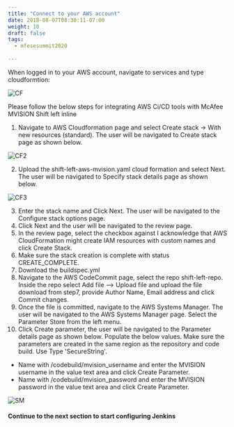 ```yaml
---
title: "Connect to your AWS account"
date: 2018-08-07T08:30:11-07:00
weight: 10
draft: false
tags:
  - mfesesummit2020
  
---
```


When logged in to your AWS account, navigate to services and type cloudformtion:

![CF](/images/mfe/CF.png?classes=border,shadow)

Please follow the below steps for integrating AWS Ci/CD tools with McAfee MVISION Shift left inline

1. Navigate to AWS Cloudformation page and select Create stack -> With new resources (standard). The user will be navigated to Create stack page as shown below.

![CF2](/images/mfe/CF2.png?classes=border,shadow)

2. Upload the shift-left-aws-mvision.yaml cloud formation and select Next. The user will be navigated to Specify stack details page as shown below.

![CF3](/images/mfe/CF3.png?classes=border,shadow)

3. Enter the stack name and Click Next. The user will be navigated to the Configure stack options page.
4. Click Next and the user will be navigated to the review page.
5. In the review page, select the checkbox against I acknowledge that AWS CloudFormation might create IAM resources with custom names and click Create Stack.
6. Make sure the stack creation is complete with status CREATE_COMPLETE.
7. Download the buildspec.yml
8. Navigate to the AWS CodeCommit page, select the repo shift-left-repo. Inside the repo select Add file --> Upload file and upload the file download from step7, provide Author Name, Email address and click Commit changes.
9. Once the file is committed, navigate to the AWS Systems Manager. The user will be navigated to the AWS Systems Manager page. Select the Parameter Store from the left menu.
10. Click Create parameter, the user will be navigated to the Parameter details page as shown below. Populate the below values. Make sure the parameters are created in the same region as the repository and code build. Use Type 'SecureString'.
 - Name with /codebuild/mvision_username and enter the MVISION username in the value text area and click Create Parameter.
 - Name with /codebuild/mvision_password and enter the MVISION password in the value text area and click Create Parameter.

![SM](/images/mfe/SM.png?classes=border,shadow)

#### Continue to the next section to start configuring Jenkins
